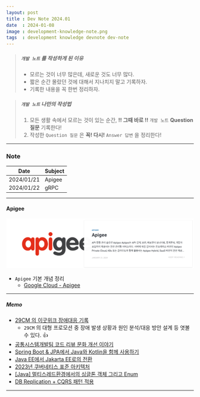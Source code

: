 ```yaml
---
layout: post
title : Dev Note 2024.01
date  : 2024-01-08
image : development-knowledge-note.png
tags  : development knowledge devnote dev-note
---
```


> ##### `개발 노트` 를 작성하게 된 이유
> - 모르는 것이 너무 많은데, 새로운 것도 너무 많다.
> - 짧은 순간 몰랐던 것에 대해서 지나치지 말고 기록하자.
> - 기록한 내용을 꼭 한번 정리하자.

> ##### `개발 노트` 나만의 작성법
> 1. 모든 생활 속에서 모르는 것이 있는 순간, **!! 그때 바로 !!** `개발 노트` **Question 질문** 기록한다!
> 2. 작성한 `Question 질문` 은 **꼭! 다시!** `Answer 답변` 을 정리한다!

---

### Note

| Date | Subject |
| :---: | --- |
| 2024/01/21 | Apigee |
| 2024/01/22 | gRPC |

---

#### Apigee

[![Apigee](/images/dev-note_apigee.png)](/2024/01/21/Apigee)

- `Apigee` 기본 개념 정리
  - [Google Cloud - Apigee](https://cloud.google.com/apigee/docs/api-platform/get-started/what-apigee?hl=ko)

---

##### Memo

- [29CM 의 이굿위크 장애대응 기록](https://medium.com/@greg.shiny82/29cm-%EC%9D%98-%EC%9D%B4%EA%B5%BF%EC%9C%84%ED%81%AC-%EC%9E%A5%EC%95%A0%EB%8C%80%EC%9D%91-%EA%B8%B0%EB%A1%9D-177b6b2f07a0)
  - `29CM` 의 대형 프로모션 중 장애 발생 상황과 원인 분석/대응 방안 설계 등 엿볼 수 있다. 👍
- [공통시스템개발팀 코드 리뷰 문화 개선 이야기](https://techblog.woowahan.com/7152/)
- [Spring Boot & JPA에서 Java와 Kotlin을 함께 사용하기](https://tech.inflab.com/20240110-java-and-kotlin/)
- [Java EE에서 Jakarta EE로의 전환](https://www.samsungsds.com/kr/insights/java_jakarta.html)
- [2023년 쿠버네티스 표준 아키텍처](https://yozm.wishket.com/magazine/detail/1998/)
- [[Java] 멀티스레드환경에서의 싱글톤 객체 그리고 Enum](https://velog.io/@mooh2jj/%EB%A9%80%ED%8B%B0%EC%8A%A4%EB%A0%88%EB%93%9C%ED%99%98%EA%B2%BD%EC%97%90%EC%84%9C%EC%9D%98-%EC%8B%B1%EA%B8%80%ED%86%A4-%EA%B0%9D%EC%B2%B4-%EA%B7%B8%EB%A6%AC%EA%B3%A0-enum)
- [DB Replication + CQRS 패턴 적용](https://velog.io/@znftm97/CQS-%ED%8C%A8%ED%84%B4-%EC%A0%81%EC%9A%A9-%EB%B0%8F-readwrite-DB-%EB%B6%84%EB%A6%AC%ED%95%98%EA%B8%B0-AWS-Aurora)

---
